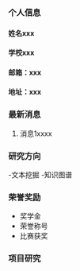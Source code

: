 ### 个人信息
#### 姓名xxx
#### 学校xxx
#### 邮箱：xxx
#### 地址：xxx

### 最新消息
1. 消息1xxxx

### 研究方向
-文本挖掘
-知识图谱

### 荣誉奖励
- 奖学金
- 荣誉称号
- 比赛获奖

### 项目研究
